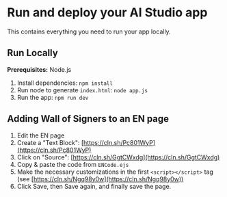 # Run and deploy your AI Studio app

This contains everything you need to run your app locally.

## Run Locally

**Prerequisites:** Node.js

1. Install dependencies:
   `npm install`
2. Run node to generate `index.html`:
   `node app.js`
3. Run the app:
   `npm run dev`

## Adding Wall of Signers to an EN page

1. Edit the EN page
2. Create a "Text Block": [https://cln.sh/Pc801WyP](https://cln.sh/Pc801WyP)
3. Click on "Source": [https://cln.sh/GgtCWxdg](https://cln.sh/GgtCWxdg)
4. Copy & paste the code from `ENCode.ejs`
5. Make the necessary customizations in the first `<script></script>` tag (see [https://cln.sh/Ngq98y0w](https://cln.sh/Ngq98y0w))
6. Click Save, then Save again, and finally save the page.
